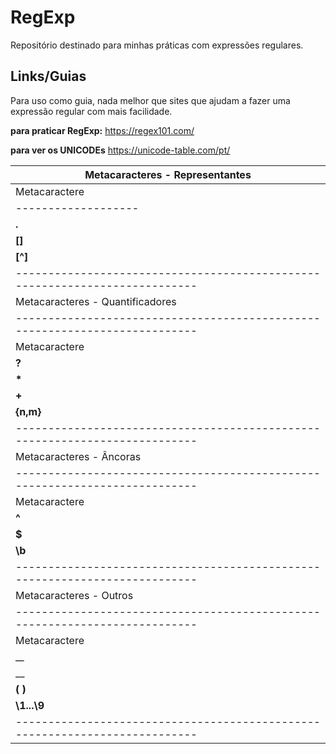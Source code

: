 # RegExp
Repositório destinado para minhas práticas com expressões regulares.

## Links/Guias
Para uso como guia, nada melhor que sites que ajudam a fazer uma expressão regular com mais facilidade.

__para praticar RegExp:__
<a href="https://regex101.com/" target="_blank" rel="noopener">https://regex101.com/</a>

__para ver os UNICODEs__
<a href="https://unicode-table.com/pt/" target="_blank" rel="noopener">https://unicode-table.com/pt/</a>

|   Metacaracteres - Representantes                                         |
|---------------------------------------------------------------------------|
| Metacaractere     | Nome              | Significado                       |
|-------------------|-------------------|-----------------------------------|
| __.__             | Ponto             | Um caractere qualquer             |
| __[]__            | Conjunto          | Conjunto de caracteres permitidos |
| __[^]__           | Conjunto Negativo | Conjunto de caracteres proibidos  |
|---------------------------------------------------------------------------|
|   Metacaracteres - Quantificadores                                        |
|---------------------------------------------------------------------------|
| Metacaractere     | Nome              | Significado                       |
| __?__             | Opcional          | Zero ou Um                        |
| __*__             | Asterisco         | Zero ou Mais                      |
| __+__             | Mais              | Um ou Mais                        |
| __{n,m}__         | Chaves            | De __n__ até __m__                |
|---------------------------------------------------------------------------|
|   Metacaracteres - Âncoras                                                |
|---------------------------------------------------------------------------|
| Metacaractere     | Nome              | Significado                       |
| __^__             | Circunflexo       | Inicio de linha                   |
| __$__             | Cifrão            | Fim de linha                      |
| __\b__            | Borda             | Inicio ou fim de linha            |
|---------------------------------------------------------------------------|
|   Metacaracteres - Outros                                                 |
|---------------------------------------------------------------------------|
| Metacaractere     | Nome              | Significado                       |
| __\__             | Escape            | Uso de metacaracteres como literal|
| __|__             | Ou                | Operação de Ou                    |
| __( )__           | Grupo             | Define um Grupo                   |
| __\1...\9__       | Retrovisor        | Resgata grupos ja definidos       |
|---------------------------------------------------------------------------|


